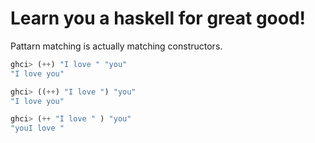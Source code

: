 # Learn you a haskell for great good!
    
Pattarn matching is actually matching constructors.
```haskell
ghci> (++) "I love " "you"
"I love you"
```
```haskell
ghci> ((++) "I love ") "you"
"I love you"
```
```haskell
ghci> (++ "I love " ) "you"
"youI love "
```